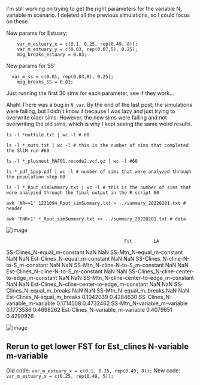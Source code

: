 
I'm still working on trying to get the right parameters for the variable N, variable m scenario.
I deleted all the previous simulations, so I could focus on these.

New params for Estuary:
```
	var_m_estuary_x = c(0.1, 0.25, rep(0.49, 8));
	var_m_estuary_y = c(0.03, rep(0.07,5), 0.25);
	mig_breaks_estuary = 0.03;
```

New params for SS:
```
  var_m_ss = c(0.01, rep(0.03,8), 0.25);
	mig_breaks_SS = 0.01;
```

Just running the first 30 sims for each parameter, see if they work...

Ahah! There was a bug in `N_var`. By the end of the last post, the simulations were failing, but I didn't know it because I was lazy and just trying to overwrite 
older sims. However, the new sims were failing and not overwriting the old sims, which is why I kept seeing the same weird results.

```
ls -l *outfile.txt | wc -l # 60

ls -l *_muts.txt | wc -l # this is the number of sims that completed the SliM run #60

ls -l *_plusneut_MAF01.recode2.vcf.gz | wc -l #60

ls *_pdf_1pop.pdf | wc -l # number of sims that were analyzed through the population step 60

ls -l *_Rout_simSummary.txt | wc -l # this is the number of sims that were analyzed through the final output in the R script 60

awk 'NR==1' 1231094_Rout_simSummary.txt > ../summary_20220201.txt # header

awk 'FNR>1' *_Rout_simSummary.txt >> ../summary_20220201.txt # data
```

![image](https://user-images.githubusercontent.com/6870125/154498620-91946d76-601a-4bfa-a817-b7e08ff12358.png)

                                                Fst        LA
SS-Clines_N-equal_m-constant                       NaN       NaN
SS-Mtn_N-equal_m-constant                          NaN       NaN
Est-Clines_N-equal_m-constant                      NaN       NaN
SS-Clines_N-cline-N-to-S_m-constant                NaN       NaN
SS-Mtn_N-cline-N-to-S_m-constant                   NaN       NaN
Est-Clines_N-cline-N-to-S_m-constant               NaN       NaN
SS-Clines_N-cline-center-to-edge_m-constant        NaN       NaN
SS-Mtn_N-cline-center-to-edge_m-constant           NaN       NaN
Est-Clines_N-cline-center-to-edge_m-constant       NaN       NaN
SS-Clines_N-equal_m_breaks                         NaN       NaN
SS-Mtn_N-equal_m_breaks                            NaN       NaN
Est-Clines_N-equal_m_breaks                  0.1042039 0.4284630
SS-Clines_N-variable_m-variable              0.1714508 0.4732462
SS-Mtn_N-variable_m-variable                 0.1773536 0.4698262
Est-Clines_N-variable_m-variable             0.4079651 0.4290926

![image](https://user-images.githubusercontent.com/6870125/154498948-d3c8ad48-322a-48d1-a289-98d33387d501.png)


## Rerun to get lower FST for Est_clines N-variable m-variable

Old code: `var_m_estuary_x = c(0.1, 0.25, rep(0.49, 8));`
New code: `var_m_estuary_x = c(0.25, rep(0.49, 5));`


